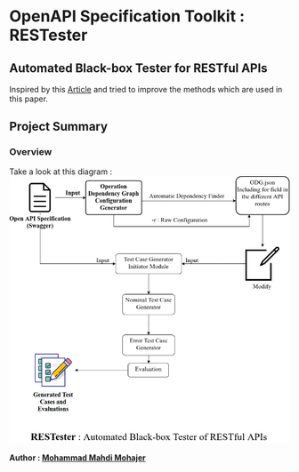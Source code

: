 # OpenAPI Specification Toolkit : RESTester

## Automated Black-box Tester for RESTful APIs

Inspired by this [Article](https://ieeexplore.ieee.org/abstract/document/9159077) and tried to improve the methods which are used in this paper.

## Project Summary

### Overview

Take a look at this diagram :
![overview](./docs/RESTester%20Overview.png)

**Author : [Mohammad Mahdi Mohajer](https://github.com/mmohajer9/)**
